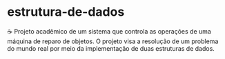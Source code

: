 # estrutura-de-dados
:coffee: Projeto acadêmico de um sistema que controla as operações de uma máquina de reparo de objetos. O projeto visa a resolução de um problema do mundo real por meio da implementação de duas estruturas de dados.
